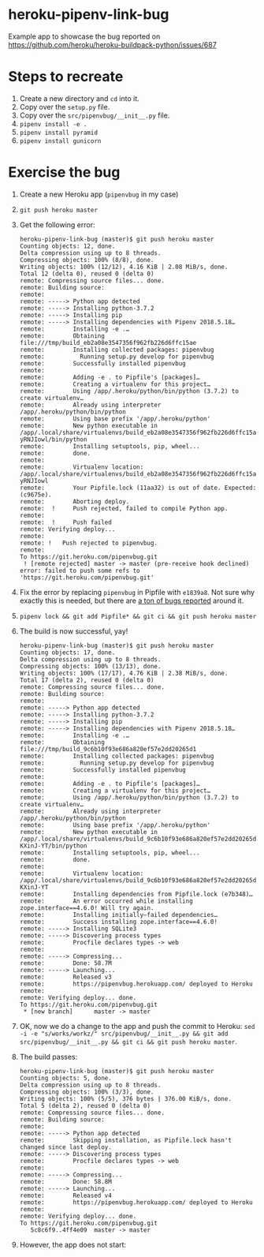# heroku-pipenv-link-bug

Example app to showcase the bug reported on https://github.com/heroku/heroku-buildpack-python/issues/687


# Steps to recreate

1. Create a new directory and `cd` into it.
2. Copy over the `setup.py` file.
2. Copy over the `src/pipenvbug/__init__.py` file.
4. `pipenv install -e .`
5. `pipenv install pyramid`
6. `pipenv install gunicorn`


# Exercise the bug

1. Create a new Heroku app (`pipenvbug` in my case)
2. `git push heroku master`
3. Get the following error:

    ```
    heroku-pipenv-link-bug (master)$ git push heroku master
    Counting objects: 12, done.
    Delta compression using up to 8 threads.
    Compressing objects: 100% (8/8), done.
    Writing objects: 100% (12/12), 4.16 KiB | 2.08 MiB/s, done.
    Total 12 (delta 0), reused 0 (delta 0)
    remote: Compressing source files... done.
    remote: Building source:
    remote:
    remote: -----> Python app detected
    remote: -----> Installing python-3.7.2
    remote: -----> Installing pip
    remote: -----> Installing dependencies with Pipenv 2018.5.18…
    remote:        Installing -e .…
    remote:        Obtaining file:///tmp/build_eb2a08e3547356f962fb226d6ffc15ae
    remote:        Installing collected packages: pipenvbug
    remote:          Running setup.py develop for pipenvbug
    remote:        Successfully installed pipenvbug
    remote:
    remote:        Adding -e . to Pipfile's [packages]…
    remote:        Creating a virtualenv for this project…
    remote:        Using /app/.heroku/python/bin/python (3.7.2) to create virtualenv…
    remote:        Already using interpreter /app/.heroku/python/bin/python
    remote:        Using base prefix '/app/.heroku/python'
    remote:        New python executable in /app/.local/share/virtualenvs/build_eb2a08e3547356f962fb226d6ffc15ae-yRNJIowl/bin/python
    remote:        Installing setuptools, pip, wheel...
    remote:        done.
    remote:
    remote:        Virtualenv location: /app/.local/share/virtualenvs/build_eb2a08e3547356f962fb226d6ffc15ae-yRNJIowl
    remote:        Your Pipfile.lock (11aa32) is out of date. Expected: (c9675e).
    remote:        Aborting deploy.
    remote:  !     Push rejected, failed to compile Python app.
    remote:
    remote:  !     Push failed
    remote: Verifying deploy...
    remote:
    remote: !   Push rejected to pipenvbug.
    remote:
    To https://git.heroku.com/pipenvbug.git
     ! [remote rejected] master -> master (pre-receive hook declined)
    error: failed to push some refs to 'https://git.heroku.com/pipenvbug.git'
    ```
4. Fix the error by replacing `pipenvbug` in Pipfile with `e1839a8`. Not sure why exactly this is needed, but there are [a ton of bugs reported](https://github.com/pypa/pipenv/search?q=e1839a8&type=Issues) around it.
5. `pipenv lock && git add Pipfile* && git ci && git push heroku master`
6. The build is now successful, yay!

    ```
    heroku-pipenv-link-bug (master)$ git push heroku master
    Counting objects: 17, done.
    Delta compression using up to 8 threads.
    Compressing objects: 100% (13/13), done.
    Writing objects: 100% (17/17), 4.76 KiB | 2.38 MiB/s, done.
    Total 17 (delta 2), reused 0 (delta 0)
    remote: Compressing source files... done.
    remote: Building source:
    remote:
    remote: -----> Python app detected
    remote: -----> Installing python-3.7.2
    remote: -----> Installing pip
    remote: -----> Installing dependencies with Pipenv 2018.5.18…
    remote:        Installing -e .…
    remote:        Obtaining file:///tmp/build_9c6b10f93e686a820ef57e2dd20265d1
    remote:        Installing collected packages: pipenvbug
    remote:          Running setup.py develop for pipenvbug
    remote:        Successfully installed pipenvbug
    remote:
    remote:        Adding -e . to Pipfile's [packages]…
    remote:        Creating a virtualenv for this project…
    remote:        Using /app/.heroku/python/bin/python (3.7.2) to create virtualenv…
    remote:        Already using interpreter /app/.heroku/python/bin/python
    remote:        Using base prefix '/app/.heroku/python'
    remote:        New python executable in /app/.local/share/virtualenvs/build_9c6b10f93e686a820ef57e2dd20265d1-KXinJ-YT/bin/python
    remote:        Installing setuptools, pip, wheel...
    remote:        done.
    remote:
    remote:        Virtualenv location: /app/.local/share/virtualenvs/build_9c6b10f93e686a820ef57e2dd20265d1-KXinJ-YT
    remote:        Installing dependencies from Pipfile.lock (e7b348)…
    remote:        An error occurred while installing zope.interface==4.6.0! Will try again.
    remote:        Installing initially–failed dependencies…
    remote:        Success installing zope.interface==4.6.0!
    remote: -----> Installing SQLite3
    remote: -----> Discovering process types
    remote:        Procfile declares types -> web
    remote:
    remote: -----> Compressing...
    remote:        Done: 58.7M
    remote: -----> Launching...
    remote:        Released v3
    remote:        https://pipenvbug.herokuapp.com/ deployed to Heroku
    remote:
    remote: Verifying deploy... done.
    To https://git.heroku.com/pipenvbug.git
     * [new branch]      master -> master
     ```
7. OK, now we do a change to the app and push the commit to Heroku: `sed -i -e "s/works/workz/" src/pipenvbug/__init__.py && git add src/pipenvbug/__init__.py && git ci && git push heroku master`.
8. The build passes:
    ```
    heroku-pipenv-link-bug (master)$ git push heroku master
    Counting objects: 5, done.
    Delta compression using up to 8 threads.
    Compressing objects: 100% (3/3), done.
    Writing objects: 100% (5/5), 376 bytes | 376.00 KiB/s, done.
    Total 5 (delta 2), reused 0 (delta 0)
    remote: Compressing source files... done.
    remote: Building source:
    remote:
    remote: -----> Python app detected
    remote:        Skipping installation, as Pipfile.lock hasn't changed since last deploy.
    remote: -----> Discovering process types
    remote:        Procfile declares types -> web
    remote:
    remote: -----> Compressing...
    remote:        Done: 58.8M
    remote: -----> Launching...
    remote:        Released v4
    remote:        https://pipenvbug.herokuapp.com/ deployed to Heroku
    remote:
    remote: Verifying deploy... done.
    To https://git.heroku.com/pipenvbug.git
       5c8c6f9..4ff4e09  master -> master
    ```
9. However, the app does not start:

